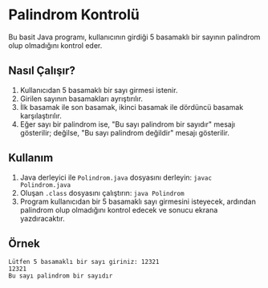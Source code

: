 # Palindrom Kontrolü
Bu basit Java programı, kullanıcının girdiği 5 basamaklı bir sayının palindrom olup olmadığını kontrol eder.

## Nasıl Çalışır?

1. Kullanıcıdan 5 basamaklı bir sayı girmesi istenir.
2. Girilen sayının basamakları ayrıştırılır.
3. İlk basamak ile son basamak, ikinci basamak ile dördüncü basamak karşılaştırılır.
4. Eğer sayı bir palindrom ise, "Bu sayı palindrom bir sayıdır" mesajı gösterilir; değilse, "Bu sayı palindrom değildir" mesajı gösterilir.

## Kullanım

1. Java derleyici ile `Polindrom.java` dosyasını derleyin: `javac Polindrom.java`
2. Oluşan `.class` dosyasını çalıştırın: `java Polindrom`
3. Program kullanıcıdan bir 5 basamaklı sayı girmesini isteyecek, ardından palindrom olup olmadığını kontrol edecek ve sonucu ekrana yazdıracaktır.

## Örnek
```
Lütfen 5 basamaklı bir sayı giriniz: 12321
12321
Bu sayı palindrom bir sayıdır
```
